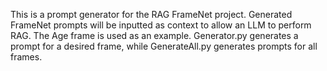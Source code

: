 This is a prompt generator for the RAG FrameNet project. Generated FrameNet prompts will be inputted as context to allow an LLM to perform RAG. The Age frame is used as an example. Generator.py generates a prompt for a desired frame, while GenerateAll.py generates prompts for all frames.
